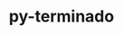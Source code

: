 ---
title: "py-terminado"
layout: cache
categories: [package, develop]
meta: {"compilers": ["gcc@11.4.0", "gcc@9.4.0", "none"], "num_specs": 39, "num_specs_by_stack": {"data-vis-sdk": 6, "e4s": 12, "e4s-neoverse-v2": 12, "e4s-neoverse_v1": 6, "e4s-power": 3, "root": 39}, "oss": ["ubuntu20.04", "ubuntu22.04"], "platforms": ["linux"], "stacks": ["data-vis-sdk", "e4s", "e4s-neoverse-v2", "e4s-neoverse_v1", "e4s-power", "root"], "targets": ["neoverse_v1", "neoverse_v2", "ppc64le", "x86_64_v3"], "versions": ["0.17.1"]}
spec_details: [{"compiler": "none", "hash": "2mlf3pixzrwe5knr77jkvgom76kdtdpf", "os": "ubuntu22.04", "platform": "linux", "size": "-", "stacks": ["e4s-neoverse-v2", "root"], "target": "neoverse_v2", "variants": ["build_system=python_pip"], "versions": ["0.17.1"]}, {"compiler": "none", "hash": "36vikjqzwvbp2vsswm36hiuo6nxd33f4", "os": "ubuntu22.04", "platform": "linux", "size": "-", "stacks": ["e4s-neoverse-v2", "root"], "target": "neoverse_v2", "variants": ["build_system=python_pip"], "versions": ["0.17.1"]}, {"compiler": "none", "hash": "3athtemno3vjgwodpy6hykiip3cmt5id", "os": "ubuntu22.04", "platform": "linux", "size": "-", "stacks": ["e4s", "root"], "target": "x86_64_v3", "variants": ["build_system=python_pip"], "versions": ["0.17.1"]}, {"compiler": "none", "hash": "3kxrhtsyvzc6fii67cqig4j5bdefm2ci", "os": "ubuntu20.04", "platform": "linux", "size": "-", "stacks": ["data-vis-sdk", "root"], "target": "x86_64_v3", "variants": ["build_system=python_pip"], "versions": ["0.17.1"]}, {"compiler": "none", "hash": "3vvcd3jfrr2jatngs6lqjgwvrvf5yhsb", "os": "ubuntu22.04", "platform": "linux", "size": "-", "stacks": ["e4s-neoverse-v2", "root"], "target": "neoverse_v2", "variants": ["build_system=python_pip"], "versions": ["0.17.1"]}, {"compiler": "gcc@11.4.0", "hash": "46v55mfddfljtrxdqdawq7syecsdhqer", "os": "ubuntu22.04", "platform": "linux", "size": "-", "stacks": ["e4s-neoverse_v1", "root"], "target": "neoverse_v1", "variants": ["build_system=python_pip"], "versions": ["0.17.1"]}, {"compiler": "none", "hash": "4jdl6p3lyf4ytav3t4b2t7cxew6zxjtq", "os": "ubuntu22.04", "platform": "linux", "size": "-", "stacks": ["e4s-neoverse-v2", "root"], "target": "neoverse_v2", "variants": ["build_system=python_pip"], "versions": ["0.17.1"]}, {"compiler": "gcc@9.4.0", "hash": "4m7vx53u57oa6s4nvmwlghluvvhif6ib", "os": "ubuntu20.04", "platform": "linux", "size": "-", "stacks": ["e4s-power", "root"], "target": "ppc64le", "variants": ["build_system=python_pip"], "versions": ["0.17.1"]}, {"compiler": "none", "hash": "4p53pgip5md2yxjnwjl2cbst3c5kpbre", "os": "ubuntu22.04", "platform": "linux", "size": "-", "stacks": ["e4s", "root"], "target": "x86_64_v3", "variants": ["build_system=python_pip"], "versions": ["0.17.1"]}, {"compiler": "gcc@9.4.0", "hash": "5aicvceruqu2zdzkd634jnduuy2z5z2o", "os": "ubuntu20.04", "platform": "linux", "size": "-", "stacks": ["e4s-power", "root"], "target": "ppc64le", "variants": ["build_system=python_pip"], "versions": ["0.17.1"]}, {"compiler": "none", "hash": "5u5khzhotptoakro5xckm7dtzj56sxi3", "os": "ubuntu22.04", "platform": "linux", "size": "-", "stacks": ["e4s", "root"], "target": "x86_64_v3", "variants": ["build_system=python_pip"], "versions": ["0.17.1"]}, {"compiler": "gcc@11.4.0", "hash": "6d3trdy2avczdmuocrn6ghlxpm53xo2w", "os": "ubuntu22.04", "platform": "linux", "size": "-", "stacks": ["e4s-neoverse_v1", "root"], "target": "neoverse_v1", "variants": ["build_system=python_pip"], "versions": ["0.17.1"]}, {"compiler": "none", "hash": "6ss7dvwdkxn2be2e2pkv7ic4t53iwdhe", "os": "ubuntu22.04", "platform": "linux", "size": "-", "stacks": ["e4s", "root"], "target": "x86_64_v3", "variants": ["build_system=python_pip"], "versions": ["0.17.1"]}, {"compiler": "gcc@11.4.0", "hash": "7jtuzvyvg6v3an4hnayrr2uiycxobdq6", "os": "ubuntu22.04", "platform": "linux", "size": "-", "stacks": ["e4s-neoverse_v1", "root"], "target": "neoverse_v1", "variants": ["build_system=python_pip"], "versions": ["0.17.1"]}, {"compiler": "none", "hash": "adtdn5glcacewnk7zpikvlakwpi6cix3", "os": "ubuntu22.04", "platform": "linux", "size": "-", "stacks": ["e4s", "root"], "target": "x86_64_v3", "variants": ["build_system=python_pip"], "versions": ["0.17.1"]}, {"compiler": "gcc@11.4.0", "hash": "aprf3oloj2lcin3dinhqurn243luz6v4", "os": "ubuntu22.04", "platform": "linux", "size": "-", "stacks": ["e4s-neoverse_v1", "root"], "target": "neoverse_v1", "variants": ["build_system=python_pip"], "versions": ["0.17.1"]}, {"compiler": "none", "hash": "cyoolzoi7ruig6bfvoj7ecec5nkaoc73", "os": "ubuntu22.04", "platform": "linux", "size": "-", "stacks": ["e4s", "root"], "target": "x86_64_v3", "variants": ["build_system=python_pip"], "versions": ["0.17.1"]}, {"compiler": "none", "hash": "gnxxj26unnxjim7ylj2gqzlm7x5ifeb4", "os": "ubuntu22.04", "platform": "linux", "size": "-", "stacks": ["e4s-neoverse-v2", "root"], "target": "neoverse_v2", "variants": ["build_system=python_pip"], "versions": ["0.17.1"]}, {"compiler": "gcc@9.4.0", "hash": "htnuok3fkkkw72qnwuy4tfafokyiob6l", "os": "ubuntu20.04", "platform": "linux", "size": "-", "stacks": ["e4s-power", "root"], "target": "ppc64le", "variants": ["build_system=python_pip"], "versions": ["0.17.1"]}, {"compiler": "none", "hash": "ionvlkeycka2mbqnmwkelbh6zsm2ge75", "os": "ubuntu22.04", "platform": "linux", "size": "-", "stacks": ["e4s", "root"], "target": "x86_64_v3", "variants": ["build_system=python_pip"], "versions": ["0.17.1"]}, {"compiler": "none", "hash": "jcpwb3fd2u3a6wokrv3rlxxaztihyvq6", "os": "ubuntu20.04", "platform": "linux", "size": "-", "stacks": ["data-vis-sdk", "root"], "target": "x86_64_v3", "variants": ["build_system=python_pip"], "versions": ["0.17.1"]}, {"compiler": "none", "hash": "lcgmgvfuowvb7i6pgkrdlvyiadum3e2h", "os": "ubuntu22.04", "platform": "linux", "size": "-", "stacks": ["e4s", "root"], "target": "x86_64_v3", "variants": ["build_system=python_pip"], "versions": ["0.17.1"]}, {"compiler": "none", "hash": "lvqtcmscsk5c4avutvsxun7apyglgipi", "os": "ubuntu22.04", "platform": "linux", "size": "-", "stacks": ["e4s-neoverse-v2", "root"], "target": "neoverse_v2", "variants": ["build_system=python_pip"], "versions": ["0.17.1"]}, {"compiler": "none", "hash": "ncdscxjs6jftipodh5gjz6a6ny54ry7t", "os": "ubuntu22.04", "platform": "linux", "size": "-", "stacks": ["e4s", "root"], "target": "x86_64_v3", "variants": ["build_system=python_pip"], "versions": ["0.17.1"]}, {"compiler": "none", "hash": "okocr43t3afyqmycxn5uygx43yfydzqz", "os": "ubuntu22.04", "platform": "linux", "size": "-", "stacks": ["e4s", "root"], "target": "x86_64_v3", "variants": ["build_system=python_pip"], "versions": ["0.17.1"]}, {"compiler": "none", "hash": "peuznbjyqslkbzi7vqnoeeysfvjambjt", "os": "ubuntu22.04", "platform": "linux", "size": "-", "stacks": ["e4s", "root"], "target": "x86_64_v3", "variants": ["build_system=python_pip"], "versions": ["0.17.1"]}, {"compiler": "none", "hash": "pkypp4mol2dotb5ylvv5iob4s7ixchvd", "os": "ubuntu22.04", "platform": "linux", "size": "-", "stacks": ["e4s-neoverse-v2", "root"], "target": "neoverse_v2", "variants": ["build_system=python_pip"], "versions": ["0.17.1"]}, {"compiler": "none", "hash": "qyfhgpqk3kujuuxqegozd2fhrrtuokhh", "os": "ubuntu22.04", "platform": "linux", "size": "-", "stacks": ["e4s-neoverse-v2", "root"], "target": "neoverse_v2", "variants": ["build_system=python_pip"], "versions": ["0.17.1"]}, {"compiler": "none", "hash": "r4p4zkzkmm4wbllpnmabdp42r53dhkp6", "os": "ubuntu20.04", "platform": "linux", "size": "-", "stacks": ["data-vis-sdk", "root"], "target": "x86_64_v3", "variants": ["build_system=python_pip"], "versions": ["0.17.1"]}, {"compiler": "none", "hash": "sepuwgrsqkun7ylwvvdikt7n2jwprnan", "os": "ubuntu22.04", "platform": "linux", "size": "-", "stacks": ["e4s-neoverse-v2", "root"], "target": "neoverse_v2", "variants": ["build_system=python_pip"], "versions": ["0.17.1"]}, {"compiler": "none", "hash": "ubsvctoaxg5pteu6ak6eqw6o5nzzv5kw", "os": "ubuntu22.04", "platform": "linux", "size": "-", "stacks": ["e4s", "root"], "target": "x86_64_v3", "variants": ["build_system=python_pip"], "versions": ["0.17.1"]}, {"compiler": "gcc@11.4.0", "hash": "ukue7dubzvw6cmapkhocred54vcbtopi", "os": "ubuntu22.04", "platform": "linux", "size": "-", "stacks": ["e4s-neoverse_v1", "root"], "target": "neoverse_v1", "variants": ["build_system=python_pip"], "versions": ["0.17.1"]}, {"compiler": "none", "hash": "v4iizldbtzm3kkwcvm5qzsdznvdc4te6", "os": "ubuntu20.04", "platform": "linux", "size": "-", "stacks": ["data-vis-sdk", "root"], "target": "x86_64_v3", "variants": ["build_system=python_pip"], "versions": ["0.17.1"]}, {"compiler": "none", "hash": "vfjqnnqlniitjdvhna4zhldkgnmpf3g7", "os": "ubuntu20.04", "platform": "linux", "size": "-", "stacks": ["data-vis-sdk", "root"], "target": "x86_64_v3", "variants": ["build_system=python_pip"], "versions": ["0.17.1"]}, {"compiler": "none", "hash": "wwkbfgjnbbspg4yq2gvparrwx5zao4ty", "os": "ubuntu22.04", "platform": "linux", "size": "-", "stacks": ["e4s-neoverse-v2", "root"], "target": "neoverse_v2", "variants": ["build_system=python_pip"], "versions": ["0.17.1"]}, {"compiler": "none", "hash": "x74hdi5eworr5qudhyk2d5fbz3k6uoam", "os": "ubuntu22.04", "platform": "linux", "size": "-", "stacks": ["e4s-neoverse-v2", "root"], "target": "neoverse_v2", "variants": ["build_system=python_pip"], "versions": ["0.17.1"]}, {"compiler": "none", "hash": "xk54nyjn4tprap6iubtikam42y2ymmvq", "os": "ubuntu22.04", "platform": "linux", "size": "-", "stacks": ["e4s-neoverse-v2", "root"], "target": "neoverse_v2", "variants": ["build_system=python_pip"], "versions": ["0.17.1"]}, {"compiler": "none", "hash": "z56pxwprdl4jxlbxhvboizrcekzqazqz", "os": "ubuntu20.04", "platform": "linux", "size": "-", "stacks": ["data-vis-sdk", "root"], "target": "x86_64_v3", "variants": ["build_system=python_pip"], "versions": ["0.17.1"]}, {"compiler": "gcc@11.4.0", "hash": "zhv5y3dnpsvq6obr4uazsucc5ku62yio", "os": "ubuntu22.04", "platform": "linux", "size": "-", "stacks": ["e4s-neoverse_v1", "root"], "target": "neoverse_v1", "variants": ["build_system=python_pip"], "versions": ["0.17.1"]}]
---